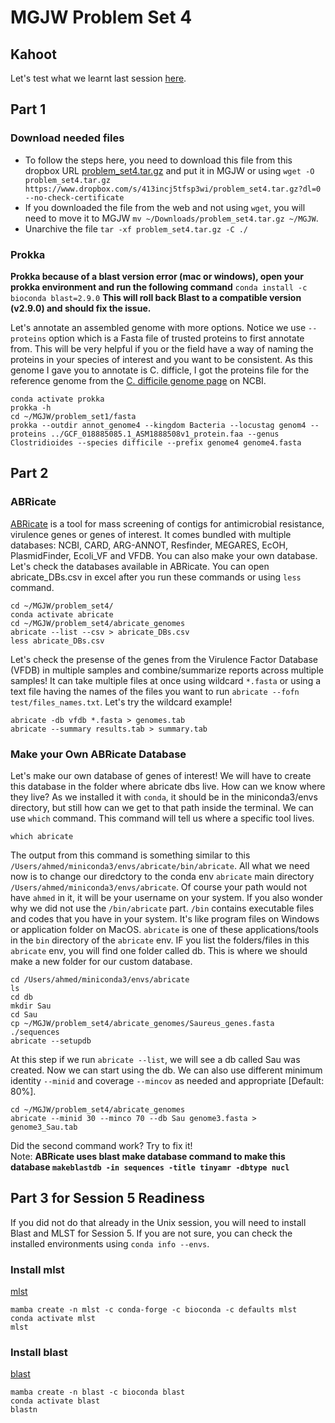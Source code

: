 # MGJW Problem Set 4

## Kahoot
Let's test what we learnt last session [here](htt).

## Part 1

### Download needed files
* To follow the steps here, you need to download this file from this dropbox URL [problem_set4.tar.gz](https://www.dropbox.com/s/413incj5tfsp3wi/problem_set4.tar.gz?dl=0) and put it in MGJW or using `wget -O problem_set4.tar.gz https://www.dropbox.com/s/413incj5tfsp3wi/problem_set4.tar.gz?dl=0 --no-check-certificate`
* If you downloaded the file from the web and not using `wget`, you will need to move it to MGJW `mv ~/Downloads/problem_set4.tar.gz ~/MGJW`.
* Unarchive the file `tar -xf problem_set4.tar.gz -C ./`

### Prokka
**Prokka because of a blast version error (mac or windows), open your prokka environment and run the following command**
`conda install -c bioconda blast=2.9.0`
**This will roll back Blast to a compatible version (v2.9.0) and should fix the issue.**<br/>

Let's annotate an assembled genome with more options. Notice we use `--proteins` option which is a Fasta file of trusted proteins to first annotate from. This will be very helpful if you or the field have a way of naming the proteins in your species of interest and you want to be consistent. As this genome I gave you to annotate is C. difficle, I got the proteins file for the reference genome from the [C. difficile genome page](https://www.ncbi.nlm.nih.gov/genome/?term=difficile) on NCBI.
```
conda activate prokka
prokka -h
cd ~/MGJW/problem_set1/fasta
prokka --outdir annot_genome4 --kingdom Bacteria --locustag genom4 --proteins ../GCF_018885085.1_ASM1888508v1_protein.faa --genus Clostridioides --species difficile --prefix genome4 genome4.fasta
```
## Part 2

### ABRicate
[ABRicate](https://github.com/tseemann/abricate) is a tool for mass screening of contigs for antimicrobial resistance, virulence genes or genes of interest. It comes bundled with multiple databases: NCBI, CARD, ARG-ANNOT, Resfinder, MEGARES, EcOH, PlasmidFinder, Ecoli_VF and VFDB. You can also make your own database. Let's check the databases available in ABRicate. You can open abricate_DBs.csv in excel after you run these commands or using `less` command.
```
cd ~/MGJW/problem_set4/
conda activate abricate
cd ~/MGJW/problem_set4/abricate_genomes
abricate --list --csv > abricate_DBs.csv
less abricate_DBs.csv
```
Let's check the presense of the genes from the Virulence Factor Database (VFDB) in multiple samples and combine/summarize reports across multiple samples! It can take multiple files at once using wildcard `*.fasta` or using a text file having the names of the files you want to run `abricate --fofn test/files_names.txt`. Let's try the wildcard example!
```
abricate -db vfdb *.fasta > genomes.tab
abricate --summary results.tab > summary.tab
```
### Make your Own ABRicate Database
Let's make our own database of genes of interest! We will have to create this database in the folder where abricate dbs live. How can we know where they live? As we installed it with `conda`, it should be in the miniconda3/envs directory, but still how can we get to that path inside the terminal. We can use `which` command. This command will tell us where a specific tool lives.
```
which abricate
```
The output from this command is something similar to this `/Users/ahmed/miniconda3/envs/abricate/bin/abricate`. All what we need now is to change our diredctory to the conda env `abricate` main directory `/Users/ahmed/miniconda3/envs/abricate`. Of course your path would not have `ahmed` in it, it will be your username on your system. If you also wonder why we did not use the `/bin/abricate` part. `/bin` contains executable files and codes that you have in your system. It's like program files on Windows or application folder on MacOS. `abricate` is one of these applications/tools in the `bin` directory of the `abricate` env. IF you list the folders/files in this `abricate` env, you will find one folder called db. This is where we should make a new folder for our custom database.
```
cd /Users/ahmed/miniconda3/envs/abricate     
ls
cd db
mkdir Sau
cd Sau
cp ~/MGJW/problem_set4/abricate_genomes/Saureus_genes.fasta ./sequences
abricate --setupdb
```
At this step if we run `abricate --list`, we will see a db called Sau was created. Now we can start using the db. We can also use different minimum identity `--minid` and coverage `--mincov` as needed and appropriate [Default: 80%].
```
cd ~/MGJW/problem_set4/abricate_genomes
abricate --minid 30 --minco 70 --db Sau genome3.fasta > genome3_Sau.tab
```
Did the second command work? Try to fix it!<br/>
Note: **ABRicate uses blast make database command to make this database `makeblastdb -in sequences -title tinyamr -dbtype nucl`**

## Part 3 for Session 5 Readiness
If you did not do that already in the Unix session, you will need to install Blast and MLST for Session 5. If you are not sure, you can check the installed environments using `conda info --envs`.<br/>

### Install mlst
[mlst](https://github.com/tseemann/mlst)
```
mamba create -n mlst -c conda-forge -c bioconda -c defaults mlst
conda activate mlst
mlst
```
### Install blast
[blast](https://www.ncbi.nlm.nih.gov/books/NBK279690/)
```
mamba create -n blast -c bioconda blast
conda activate blast
blastn
```
